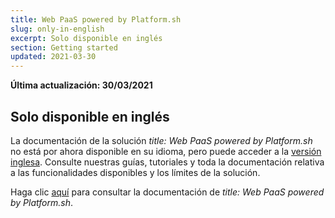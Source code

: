 ```yaml
---
title: Web PaaS powered by Platform.sh
slug: only-in-english
excerpt: Solo disponible en inglés
section: Getting started
updated: 2021-03-30
---
```


**Última actualización: 30/03/2021**

## Solo disponible en inglés

La documentación de la solución *title: Web PaaS powered by Platform.sh* no está por ahora disponible en su idioma, pero puede acceder a la [versión inglesa](https://docs.ovh.com/gb/en/web-paas/). Consulte nuestras guías, tutoriales y toda la documentación relativa a las funcionalidades disponibles y los límites de la solución.

Haga clic [aquí](https://docs.ovh.com/gb/en/web-paas/) para consultar la documentación de *title: Web PaaS powered by Platform.sh*.